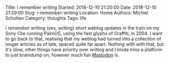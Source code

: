 
Title: I remember writing
Started: 2018-12-10 21:20:00
Date: 2018-12-10 21:29:00
Slug: i-remember-writing
Location: Home
Authors: Michiel Scholten
Category: thoughts
Tags:  life

I remember writing (yes, writing) short weblog updates in the train on my Sony Clie running PalmOS, using the fast glyphs of Graffiti, in 2004. I want to go back to that, realising that my weblog had turned into a collection of longer articles as of late, spaced quite far apart. Nothing with with that, but it's slow, other things have priority over writing and I kinda miss a platform to just braindump on, however much fun [Mastodon](https://mastodon.social/@diginaut) is.